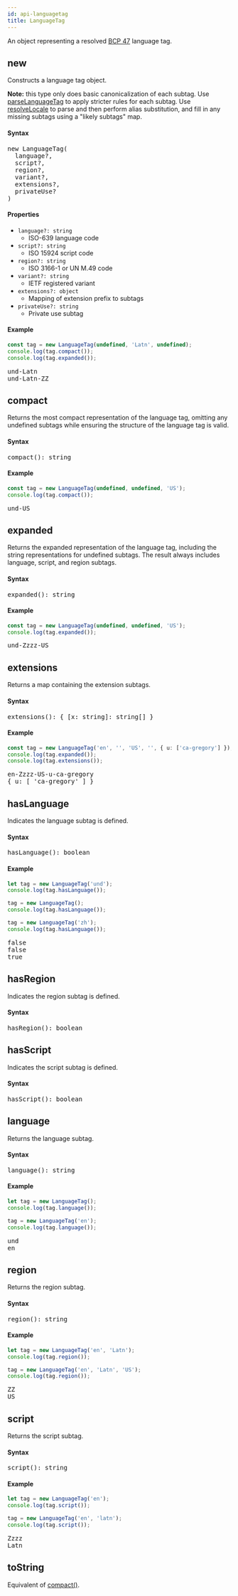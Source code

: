 ```yaml
---
id: api-languagetag
title: LanguageTag
---
```


An object representing a resolved [BCP 47](https://en.wikipedia.org/wiki/IETF_language_tag) language tag.

## new

Constructs a language tag object.

**Note:** this type only does basic canonicalization of each subtag. Use [parseLanguageTag](api-parselanguagetag.html) to apply stricter rules for each subtag. Use [resolveLocale](api-resolvelocale.html) to parse and then perform alias substitution, and fill in any missing subtags using a "likely subtags" map.

#### Syntax

<pre class="syntax">
new LanguageTag(
  language?,
  script?,
  region?,
  variant?,
  extensions?,
  privateUse?
)
</pre>

#### Properties
  - <code class="def">language?: <span>string</span></code>
    - ISO-639 language code
  - <code class="def">script?: <span>string</span></code>
    - ISO 15924 script code
  - <code class="def">region?: <span>string</span></code>
    - ISO 3166-1 or UN M.49 code
  - <code class="def">variant?: <span>string</span></code>
    - IETF registered variant
  - <code class="def">extensions?: <span>object</span></code>
    - Mapping of extension prefix to subtags
  - <code class="def">privateUse?: <span>string</span></code>
    - Private use subtag

#### Example

```typescript
const tag = new LanguageTag(undefined, 'Latn', undefined);
console.log(tag.compact());
console.log(tag.expanded());
```

<pre class="output">
und-Latn
und-Latn-ZZ
</pre>

## compact

Returns the most compact representation of the language tag, omitting any undefined subtags while ensuring the structure of the language tag is valid.

#### Syntax

<pre class="syntax">
compact(): string
</pre>

#### Example

```typescript
const tag = new LanguageTag(undefined, undefined, 'US');
console.log(tag.compact());
```

<pre class="output">
und-US
</pre>


## expanded

Returns the expanded representation of the language tag, including the string representations for undefined subtags. The result always includes language, script, and region subtags.

#### Syntax

<pre class="syntax">
expanded(): string
</pre>

#### Example

```typescript
const tag = new LanguageTag(undefined, undefined, 'US');
console.log(tag.expanded());
```

<pre class="output">
und-Zzzz-US
</pre>


## extensions

Returns a map containing the extension subtags.

#### Syntax

<pre class="syntax">
extensions(): { [x: string]: string[] }
</pre>

#### Example

```typescript
const tag = new LanguageTag('en', '', 'US', '', { u: ['ca-gregory'] });
console.log(tag.expanded());
console.log(tag.extensions());
```

<pre class="output">
en-Zzzz-US-u-ca-gregory
{ u: [ 'ca-gregory' ] }
</pre>


## hasLanguage

Indicates the language subtag is defined.

#### Syntax

<pre class="syntax">
hasLanguage(): boolean
</pre>

#### Example

```typescript
let tag = new LanguageTag('und');
console.log(tag.hasLanguage());

tag = new LanguageTag();
console.log(tag.hasLanguage());

tag = new LanguageTag('zh');
console.log(tag.hasLanguage());
```

<pre class="output">
false
false
true
</pre>


## hasRegion

Indicates the region subtag is defined.

#### Syntax

<pre class="syntax">
hasRegion(): boolean
</pre>

## hasScript

Indicates the script subtag is defined.

#### Syntax

<pre class="syntax">
hasScript(): boolean
</pre>

## language

Returns the language subtag.

#### Syntax

<pre class="syntax">
language(): string
</pre>

#### Example

```typescript
let tag = new LanguageTag();
console.log(tag.language());

tag = new LanguageTag('en');
console.log(tag.language());
```

<pre class="output">
und
en
</pre>

<!-- TODO: this api will change, since we'll merge the extensions together -->
<!-- ## privateUse

Returns the private use subtag, if any.

#### Syntax

<pre class="syntax">
privateUse(): string
</pre>

#### Example

```typescript
const tag = new LanguageTag('en', 'Latn', 'US', undefined, undefined, 'x-nothing');
console.log(tag.expanded());
console.log(tag.privateUse());
```

<pre class="output">
en-Latn-US-x-nothing
x-nothing
</pre> -->

## region

Returns the region subtag.

#### Syntax

<pre class="syntax">
region(): string
</pre>

#### Example

```typescript
let tag = new LanguageTag('en', 'Latn');
console.log(tag.region());

tag = new LanguageTag('en', 'Latn', 'US');
console.log(tag.region());
```

<pre class="output">
ZZ
US
</pre>

## script

Returns the script subtag.

#### Syntax

<pre class="syntax">
script(): string
</pre>

#### Example

```typescript
let tag = new LanguageTag('en');
console.log(tag.script());

tag = new LanguageTag('en', 'latn');
console.log(tag.script());
```

<pre class="output">
Zzzz
Latn
</pre>


## toString

Equivalent of [compact()](#compact).
